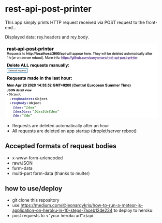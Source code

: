 # rest-api-post-printer

This app simply prints HTTP request received via POST request to the front-end...

Displayed data: rey.headers and rey.body.

![preview](https://github.com/repetitioestmaterstudiorum/rest-api-post-printer/blob/master/preview.png)

- Requests are deleted automatically after an hour
- All requests are deleted on app startup (droplet/server reboot)

## Accepted formats of request bodies

- x-www-form-urlencoded
- raw/JSON
- furm-data
- multi-part form-data (thanks to multer)

## how to use/deploy

- git clone this repository
- use https://medium.com/@leonardykris/how-to-run-a-meteor-js-application-on-heroku-in-10-steps-7aceb12de234 to deploy to heroku
- post requests to <"your heroku url">/api
